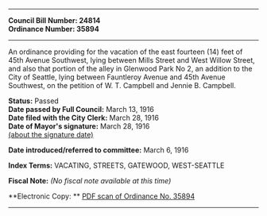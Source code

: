 * * * * *  
  
**Council Bill Number: [](#h0)[](#h2)24814**   
**Ordinance Number: 35894**  
  
* * * * *  
  
An ordinance providing for the vacation of the east fourteen (14) feet of 45th Avenue Southwest, lying between Mills Street and West Willow Street, and also that portion of the alley in Glenwood Park No 2, an addition to the City of Seattle, lying between Fauntleroy Avenue and 45th Avenue Southwest, on the petition of W. T. Campbell and Jennie B. Campbell.  
  
**Status:** Passed   
**Date passed by Full Council:** March 13, 1916   
**Date filed with the City Clerk:** March 28, 1916   
**Date of Mayor's signature:** March 28, 1916   
[(about the signature date)](/~public/approvaldate.htm)   
  
  
**Date introduced/referred to committee:** March 6, 1916   
  
**Index Terms:** VACATING, STREETS, GATEWOOD, WEST-SEATTLE  
  
**Fiscal Note:** *(No fiscal note available at this time)*  
  
**Electronic Copy: ** [PDF scan of Ordinance No. 35894](/~archives/Ordinances/Ord_35894.pdf)  
  
* * * * *  

